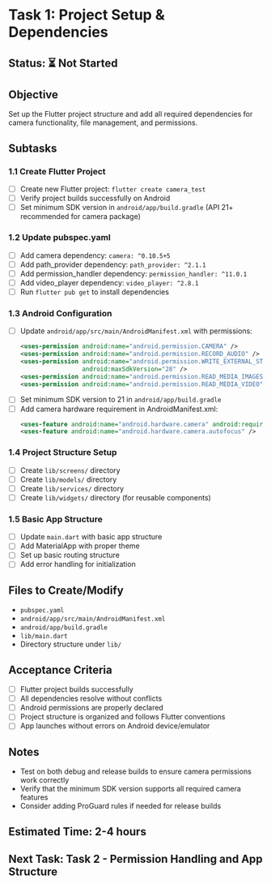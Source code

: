 # Task 1: Project Setup & Dependencies

## Status: ⏳ Not Started

## Objective
Set up the Flutter project structure and add all required dependencies for camera functionality, file management, and permissions.

## Subtasks

### 1.1 Create Flutter Project
- [ ] Create new Flutter project: `flutter create camera_test`
- [ ] Verify project builds successfully on Android
- [ ] Set minimum SDK version in `android/app/build.gradle` (API 21+ recommended for camera package)

### 1.2 Update pubspec.yaml
- [ ] Add camera dependency: `camera: ^0.10.5+5`
- [ ] Add path_provider dependency: `path_provider: ^2.1.1`
- [ ] Add permission_handler dependency: `permission_handler: ^11.0.1`
- [ ] Add video_player dependency: `video_player: ^2.8.1`
- [ ] Run `flutter pub get` to install dependencies

### 1.3 Android Configuration
- [ ] Update `android/app/src/main/AndroidManifest.xml` with permissions:
  ```xml
  <uses-permission android:name="android.permission.CAMERA" />
  <uses-permission android:name="android.permission.RECORD_AUDIO" />
  <uses-permission android:name="android.permission.WRITE_EXTERNAL_STORAGE" 
                   android:maxSdkVersion="28" />
  <uses-permission android:name="android.permission.READ_MEDIA_IMAGES" />
  <uses-permission android:name="android.permission.READ_MEDIA_VIDEO" />
  ```
- [ ] Set minimum SDK version to 21 in `android/app/build.gradle`
- [ ] Add camera hardware requirement in AndroidManifest.xml:
  ```xml
  <uses-feature android:name="android.hardware.camera" android:required="true" />
  <uses-feature android:name="android.hardware.camera.autofocus" />
  ```

### 1.4 Project Structure Setup
- [ ] Create `lib/screens/` directory
- [ ] Create `lib/models/` directory
- [ ] Create `lib/services/` directory
- [ ] Create `lib/widgets/` directory (for reusable components)

### 1.5 Basic App Structure
- [ ] Update `main.dart` with basic app structure
- [ ] Add MaterialApp with proper theme
- [ ] Set up basic routing structure
- [ ] Add error handling for initialization

## Files to Create/Modify
- `pubspec.yaml`
- `android/app/src/main/AndroidManifest.xml`
- `android/app/build.gradle`
- `lib/main.dart`
- Directory structure under `lib/`

## Acceptance Criteria
- [ ] Flutter project builds successfully
- [ ] All dependencies resolve without conflicts
- [ ] Android permissions are properly declared
- [ ] Project structure is organized and follows Flutter conventions
- [ ] App launches without errors on Android device/emulator

## Notes
- Test on both debug and release builds to ensure camera permissions work correctly
- Verify that the minimum SDK version supports all required camera features
- Consider adding ProGuard rules if needed for release builds

## Estimated Time: 2-4 hours

## Next Task: Task 2 - Permission Handling and App Structure 